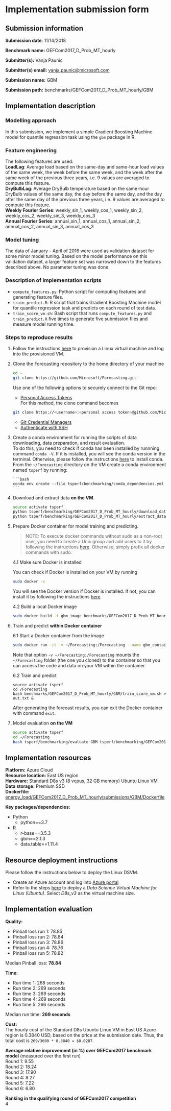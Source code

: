 # Implementation submission form

## Submission information

**Submission date**: 11/14/2018

**Benchmark name:** GEFCom2017_D_Prob_MT_hourly

**Submitter(s):** Vanja Paunic

**Submitter(s) email:** vanja.paunic@microsoft.com

**Submission name:** GBM

**Submission path:** benchmarks/GEFCom2017_D_Prob_MT_hourly/GBM


## Implementation description

### Modelling approach

In this submission, we implement a simple Gradient Boosting Machine model for quantile regression task using the `gbm` package in R.

### Feature engineering

The following features are used:  
**LoadLag**: Average load based on the same-day and same-hour load values of the same week, the week before the same week, and the week after the same week of the previous three years, i.e. 9 values are averaged to compute this feature.  
**DryBulbLag**:  Average DryBulb temperature based on the same-hour DryBulb values of the same day, the day before the same day, and the day after the same day of the previous three years, i.e. 9 values are averaged to compute this feature.  
**Weekly Fourier Series**: weekly_sin_1, weekly_cos_1,  weekly_sin_2, weekly_cos_2, weekly_sin_3, weekly_cos_3  
**Annual Fourier Series**: annual_sin_1, annual_cos_1, annual_sin_2, annual_cos_2, annual_sin_3, annual_cos_3  

### Model tuning

The data of January - April of 2016 were used as validation dataset for some minor model tuning. Based on the model performance on this validation dataset, a larger feature set was narrowed down to the features described above. No parameter tuning was done.

### Description of implementation scripts

* `compute_features.py`: Python script for computing features and generating feature files.
* `train_predict.R`: R script that trains Gradient Boosting Machine model for quantile regression task and predicts on each round of test data.
* `train_score_vm.sh`: Bash script that runs `compute_features.py` and `train_predict.R` five times to generate five submission files and measure model running time.

### Steps to reproduce results

1. Follow the instructions [here](#resource-deployment-instructions) to provision a Linux virtual machine and log into the provisioned
VM.

2. Clone the Forecasting repository to the home directory of your machine

    ```bash
    cd ~
    git clone https://github.com/Microsoft/Forecasting.git
    ```
    Use one of the following options to securely connect to the Git repo:
    * [Personal Access Tokens](https://help.github.com/articles/creating-a-personal-access-token-for-the-command-line/)  
    For this method, the clone command becomes
    ```bash
    git clone https://<username>:<personal access token>@github.com/Microsoft/Forecasting.git
    ```
    * [Git Credential Managers](https://github.com/Microsoft/Git-Credential-Manager-for-Windows)
    * [Authenticate with SSH](https://help.github.com/articles/connecting-to-github-with-ssh/)  
 
3. Create a conda environment for running the scripts of data downloading, data preparation, and result evaluation.   
To do this, you need to check if conda has been installed by runnning command `conda -V`. If it is installed, you will see the conda version in the terminal. Otherwise, please follow the instructions [here](https://conda.io/docs/user-guide/install/linux.html) to install conda.  
From the `~/Forecasting` directory on the VM create a conda environment named `tsperf` by running:  

       ```bash
       conda env create --file tsperf/benchmarking/conda_dependencies.yml
       ```

4. Download and extract data **on the VM**.

    ```bash
    source activate tsperf
    python tsperf/benchmarking/GEFCom2017_D_Prob_MT_hourly/download_data.py
    python tsperf/benchmarking/GEFCom2017_D_Prob_MT_hourly/extract_data.py
    ```

5. Prepare Docker container for model training and predicting.  

   > NOTE: To execute docker commands without sudo as a non-root user, you need to create a Unix group and add users to it by following the instructions [here](https://docs.docker.com/install/linux/linux-postinstall/#manage-docker-as-a-non-root-user). Otherwise, simply prefix all docker commands with sudo.

   4.1 Make sure Docker is installed
    
   You can check if Docker is installed on your VM by running

   ```bash
   sudo docker -v
   ```
   You will see the Docker version if Docker is installed. If not, you can install it by following the instructions [here](https://docs.docker.com/install/linux/docker-ce/ubuntu/).

   4.2 Build a local Docker image

   ```bash
   sudo docker build -t gbm_image benchmarks/GEFCom2017_D_Prob_MT_hourly/GBM
   ```

6. Train and predict **within Docker container**

    6.1 Start a Docker container from the image  

   ```bash
   sudo docker run -it -v ~/Forecasting:/Forecasting --name gbm_container gbm_image
   ```

   Note that option `-v ~/Forecasting:/Forecasting` mounts the `~/Forecasting` folder (the one you cloned) to the container so that you can access the code and data on your VM within the container.

   6.2 Train and predict  

   ```
   source activate tsperf
   cd /Forecasting
   bash benchmarks/GEFCom2017_D_Prob_MT_hourly/GBM/train_score_vm.sh > out.txt &
   ```
   After generating the forecast results, you can exit the Docker container with command `exit`.

7. Model evaluation **on the VM**

    ```bash
    source activate tsperf
    cd ~/Forecasting
    bash tsperf/benchmarking/evaluate GBM tsperf/benchmarking/GEFCom2017_D_Prob_MT_hourly
    ```

## Implementation resources

**Platform:** Azure Cloud  
**Resource location:** East US region   
**Hardware:** Standard D8s v3 (8 vcpus, 32 GB memory) Ubuntu Linux VM      
**Data storage:** Premium SSD          
**Dockerfile:** [energy_load/GEFCom2017_D_Prob_MT_hourly/submissions/GBM/Dockerfile](https://github.com/Microsoft/Forecasting/blob/master/energy_load/GEFCom2017_D_Prob_MT_hourly/submissions/GBM/Dockerfile)  

**Key packages/dependencies:**
  * Python
    - python==3.7    
  * R
    - r-base==3.5.3  
    - gbm==2.1.3
    - data.table==1.11.4

## Resource deployment instructions
Please follow the instructions below to deploy the Linux DSVM.
  - Create an Azure account and log into [Azure portal](portal.azure.com/)
  - Refer to the steps [here](https://docs.microsoft.com/en-us/azure/machine-learning/data-science-virtual-machine/dsvm-ubuntu-intro) to deploy a *Data Science Virtual Machine for Linux (Ubuntu)*.  Select *D8s_v3* as the virtual machine size.

## Implementation evaluation
**Quality:**  

* Pinball loss run 1: 78.85
* Pinball loss run 2: 78.84
* Pinball loss run 3: 78.86
* Pinball loss run 4: 78.76
* Pinball loss run 5: 78.82

Median Pinball loss: **78.84**

**Time:**

* Run time 1: 268 seconds
* Run time 2: 269 seconds
* Run time 3: 269 seconds
* Run time 4: 269 seconds
* Run time 5: 266 seconds

Median run time: **269 seconds**

**Cost:**  
The hourly cost of the Standard D8s Ubuntu Linux VM in East US Azure region is 0.3840 USD, based on the price at the submission date. Thus, the total cost is `269/3600 * 0.3840 = $0.0287`.

**Average relative improvement (in %) over GEFCom2017 benchmark model**  (measured over the first run)  
Round 1: 9.55  
Round 2: 18.24  
Round 3: 17.90   
Round 4: 8.27  
Round 5: 7.22  
Round 6: 6.80  

**Ranking in the qualifying round of GEFCom2017 competition**  
4
